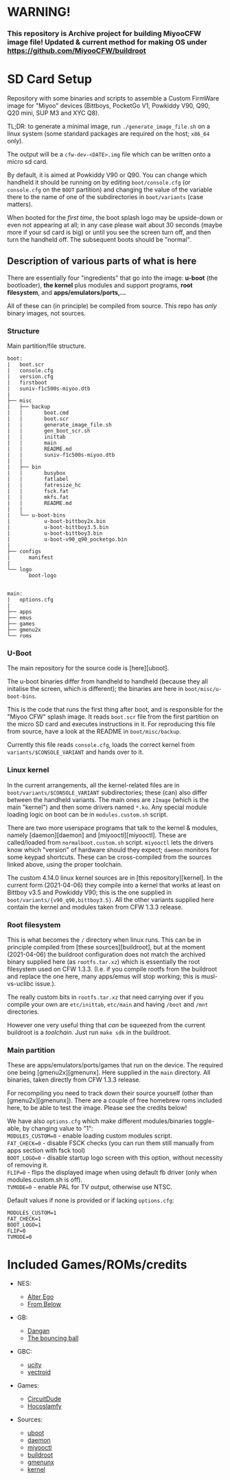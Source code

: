 # WARNING!

### This repository is **Archive project** for building MiyooCFW image file! Updated & current method for making OS under https://github.com/MiyooCFW/buildroot

# SD Card Setup

Repository with some binaries and scripts to assemble a Custom FirmWare image for "Miyoo" devices (Bittboys, PocketGo V1, Powkiddy V90, Q90, Q20 mini, SUP M3 and XYC Q8).

TL;DR: to generate a minimal image, run `./generate_image_file.sh` on a linux system (some standard packages are required on the host; `x86_64` only).

The output will be a `cfw-dev-<DATE>.img` file which can be written onto a micro sd card.

By default, it is aimed at Powkiddy V90 or Q90. You can change which handheld it should be running on by editing `boot/console.cfg` (or `console.cfg` on the `BOOT` partition) and changing the value of the variable there to the name of one of the subdirectories in `boot/variants` (case matters).

When booted for the _first time_, the boot splash logo may be upside-down or even not appearing at all; in any case please wait about 30 seconds (maybe more if your sd card is big) or until you see the screen turn off,  and then turn the handheld off. The subsequent boots should be "normal".

## Description of various parts of what is here

There are essentially four "ingredients" that go into the image: __u-boot__ (the bootloader), __the kernel__ plus modules and support programs, __root filesystem__, and __apps/emulators/ports,...__

All of these can (in principle) be compiled from source. This repo has _only_ binary images, not sources.

### Structure

Main partition/file structure.

```text
boot:
|   boot.scr
|   console.cfg
|   version.cfg
|   firstboot
|   suniv-f1c500s-miyoo.dtb
|   
├── misc
|   ├── backup
|   |       boot.cmd
|   |       boot.scr
|   |       generate_image_file.sh
|   |       gen_boot_scr.sh
|   |       inittab
|   |       main
|   |       README.md
|   |       suniv-f1c500s-miyoo.dtb
|   |       
|   ├── bin
|   |       busybox
|   |       fatlabel
|   |       fatresize_hc
|   |       fsck.fat
|   |       mkfs.fat
|   |       README.md
|   |       
|   └── u-boot-bins
|           u-boot-bittboy2x.bin
|           u-boot-bittboy3.5.bin
|           u-boot-bittboy3.bin
|           u-boot-v90_q90_pocketgo.bin
|           
├── configs
|      manifest
|
└── logo
       boot-logo
    

main:
|   options.cfg
|
├── apps
├── emus
├── games
├── gmenu2x
└── roms
```

### U-Boot

The main repository for the source code is [here][uboot].

The u-boot binaries differ from handheld to handheld (because they all initalise the screen, which is different); the binaries are here in `boot/misc/u-boot-bins`.

This is the code that runs the first thing after boot, and is responsible for the "Miyoo CFW" splash image. It reads `boot.scr` file from the first partition on the micro SD card and executes instructions in it. For reproducing this file from source, have a look at the README in `boot/misc/backup`.

Currently this file reads `console.cfg`, loads the correct kernel from `variants/$CONSOLE_VARIANT` and hands over to it.

### Linux kernel

In the current arrangements, all the kernel-related files are in `boot/variants/$CONSOLE_VARIANT` subdirectories; these (can) also differ between the handheld variants. The main ones are `zImage` (which is the main "kernel") and then some drivers named `*.ko`. Any special module loading logic on boot can be in `modules.custom.sh` script.

There are two more userspace programs that talk to the kernel & modules, namely [daemon][daemon] and [miyooctl][miyooctl]. These are called/loaded from `normalboot.custom.sh` script.
`miyooctl` lets the drivers know which "version" of hardware should they expect; `daemon` monitors for some keypad shortcuts. These can be cross-compiled from the sources linked above, using the proper toolchain.

The custom 4.14.0 linux kernel sources are in [this repository][kernel]. In the current form (2021-04-06) they compile into a kernel that works at least on Bittboy v3.5 and Powkiddy V90; this is the one supplied in `boot/variants/{v90_q90,bittboy3.5}`. All the other variants supplied here contain the kernel and modules taken from CFW 1.3.3 release.


### Root filesystem

This is what becomes the `/` directory when linux runs. This can be in principle compiled from [these sources][buildroot], but at the moment (2021-04-06) the buildroot configuration does not match the archived binary supplied here (as `rootfs.tar.xz`) which is essentially the root filesystem used on CFW 1.3.3. (I.e. if you compile rootfs from the buildroot and replace the one here, many apps/emus will stop working; this is musl-vs-uclibc issue.).

The really custom bits in `rootfs.tar.xz` that need carrying over if you compile your own are `etc/inittab`, `etc/main` and having `/boot` and `/mnt` directories.

However one very useful thing that _can_ be squeezed from the current buildroot is a _toolchain_. Just run `make sdk` in the buildroot.

### Main partition

These are apps/emulators/ports/games that run on the device. The required one being [gmenu2x][gmenunx]. Here supplied in the `main` directory. All binaries, taken directly from CFW 1.3.3 release.

For recompiling you need to track down their source yourself (other than [gmenu2x][gmenunx]).
There are a couple of free homebrew roms included here, to be able to test the image. Please see the credits below!

We have also ``options.cfg`` which make different modules/binaries toggle-able, by changing value to "1":  
``MODULES_CUSTOM=0`` - enable loading custom modules script.  
``FAT_CHECK=0`` - disable FSCK checks (you can run them still manually from apps section with fsck tool)  
``BOOT_LOGO=0`` - disable startup logo screen with this option, without necessity of removing it.  
``FLIP=0`` - flips the displayed image when using default fb driver (only when modules.custom.sh is off).  
``TVMODE=0`` - enable PAL for TV output, otherwise use NTSC.  

Default values if none is provided or if lacking ``options.cfg``:
```
MODULES_CUSTOM=1
FAT_CHECK=1
BOOT_LOGO=1
FLIP=0
TVMODE=0
```

# Included Games/ROMs/credits

- NES:
  - [Alter Ego](https://www.romhacking.net/homebrew/1/)
  - [From Below](https://mhughson.itch.io/from-below)

- GB:
  - [Dangan](https://snorpung.itch.io/dangan-gb)
  - [The bouncing ball](http://gb.cabbage.cx/)

- GBC:
  - [ucity](https://github.com/AntonioND/ucity)
  - [vectroid](https://gitlab.com/BonsaiDen/vectroid.gb)

- Games:
  - [CircuitDude](http://www.circuitdude.com/)
  - [Hocoslamfy](https://github.com/Nebuleon/hocoslamfy)

- Sources:
  - [uboot](https://github.com/MiyooCFW/uboot)
  - [daemon](https://github.com/MiyooCFW/daemon)
  - [miyooctl](https://github.com/MiyooCFW/miyooctl)
  - [buildroot](https://github.com/MiyooCFW/buildroot)
  - [gmenunx](https://github.com/MiyooCFW/gmenunx)
  - [kernel](https://github.com/MiyooCFW/kernel)
